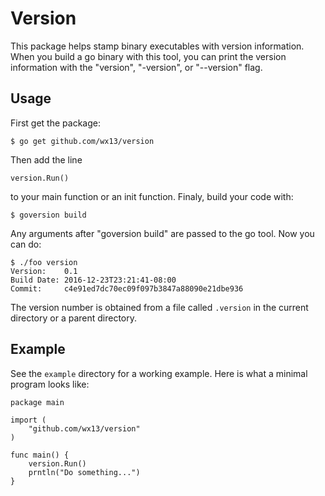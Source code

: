 Version
=======

This package helps stamp binary executables with version information.
When you build a go binary with this tool, you can print the version
information with the "version", "-version", or "--version" flag.

Usage
-----

First get the package:

    $ go get github.com/wx13/version

Then add the line

    version.Run()

to your main function or an init function.  Finaly, build your code with:

    $ goversion build

Any arguments after "goversion build" are passed to the go tool.  Now you
can do:

    $ ./foo version
    Version:    0.1
    Build Date: 2016-12-23T23:21:41-08:00
    Commit:     c4e91ed7dc70ec09f097b3847a88090e21dbe936

The version number is obtained from a file called `.version` in the current
directory or a parent directory.

Example
-------

See the `example` directory for a working example.  Here is what a minimal
program looks like:

    package main

    import (
        "github.com/wx13/version"
    )

    func main() {
        version.Run()
        prntln("Do something...")
    }
